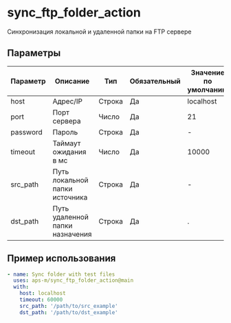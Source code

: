 # sync_ftp_folder_action

Синхронизация локальной и удаленной папки на FTP сервере

## Параметры

| Параметр | Описание                        | Тип    | Обязательный | Значение по умолчанию |
| -------- | ------------------------------- | ------ | ------------ | --------------------- |
| host     | Адрес/IP                        | Строка | Да           | localhost             |
| port     | Порт сервера                    | Число  | Да           | 21                    |
| password | Пароль                          | Строка | Да           | -                     |
| timeout  | Таймаут ожидания в мс           | Число  | Да           | 10000                 |
| src_path | Путь локальной папки источника  | Строка | Да           | -                     |
| dst_path | Путь удаленной папки назначения | Строка | Да           | .                     |

## Пример использования

```yml
- name: Sync folder with test files
  uses: aps-m/sync_ftp_folder_action@main
  with:
    host: localhost
    timeout: 60000
    src_path: '/path/to/src_example'
    dst_path: '/path/to/dst_example'
```
